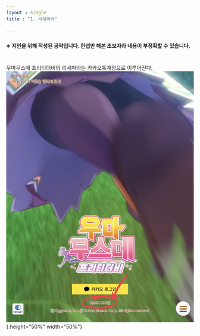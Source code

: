```yaml
---
layout : single
title : "1. 리세마라"

---
```


#### &#8251; 지인을 위해 작성된 공략입니다. 한섭만 해본 초보자라 내용이 부정확할 수 있습니다.
#
우마무스메 프리티더비의 리세마라는 카카오톡계정으로 이루어진다. 
![Image Alt 텍스트](/assets/img/first_step/IMG_guest.png){:height="50%" width="50%"}
